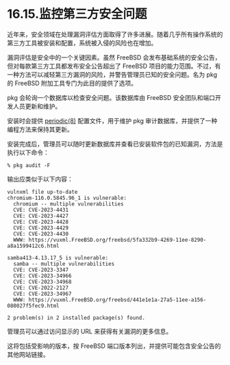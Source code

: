 # 16.15.监控第三方安全问题

近年来，安全领域在处理漏洞评估方面取得了许多进展。随着几乎所有操作系统的第三方工具被安装和配置，系统被入侵的风险也在增加。

漏洞评估是安全中的一个关键因素。虽然 FreeBSD 会发布基础系统的安全公告，但对每款第三方工具都发布安全公告超出了 FreeBSD 项目的能力范围。不过，有一种方法可以减轻第三方漏洞的风险，并警告管理员已知的安全问题。名为 pkg 的 FreeBSD 附加工具专门为此目的提供了选项。

pkg 会轮询一个数据库以检查安全问题。该数据库由 FreeBSD 安全团队和端口开发人员更新和维护。

安装时会提供 [periodic(8)](https://man.freebsd.org/cgi/man.cgi?query=periodic&sektion=8&format=html) 配置文件，用于维护 pkg 审计数据库，并提供了一种编程方法来保持其更新。

安装完成后，管理员可以随时更新数据库并查看已安装软件包的已知漏洞，方法是执行以下命令：

```
% pkg audit -F
```

输出应类似于以下内容：

```
vulnxml file up-to-date
chromium-116.0.5845.96_1 is vulnerable:
  chromium -- multiple vulnerabilities
  CVE: CVE-2023-4431
  CVE: CVE-2023-4427
  CVE: CVE-2023-4428
  CVE: CVE-2023-4429
  CVE: CVE-2023-4430
  WWW: https://vuxml.FreeBSD.org/freebsd/5fa332b9-4269-11ee-8290-a8a1599412c6.html

samba413-4.13.17_5 is vulnerable:
  samba -- multiple vulnerabilities
  CVE: CVE-2023-3347
  CVE: CVE-2023-34966
  CVE: CVE-2023-34968
  CVE: CVE-2022-2127
  CVE: CVE-2023-34967
  WWW: https://vuxml.FreeBSD.org/freebsd/441e1e1a-27a5-11ee-a156-080027f5fec9.html

2 problem(s) in 2 installed package(s) found.
```

管理员可以通过访问显示的 URL 来获得有关漏洞的更多信息。

这将包括受影响的版本，按 FreeBSD 端口版本列出，并提供可能包含安全公告的其他网站链接。

